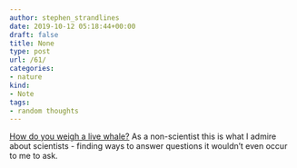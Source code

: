 ```yaml
---
author: stephen_strandlines
date: 2019-10-12 05:18:44+00:00
draft: false
title: None
type: post
url: /61/
categories:
- nature
kind:
- Note
tags:
- random thoughts
---
```


[How do you weigh a live whale?](http://theconversation.com/how-do-you-weigh-a-live-whale-124363) As a non-scientist this is what I admire about scientists - finding ways to answer questions it wouldn’t even occur to me to ask.
